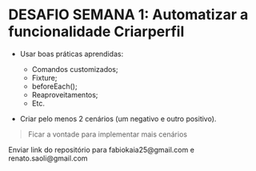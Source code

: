 # DESAFIO SEMANA 1: Automatizar a funcionalidade Criarperfil

* Usar boas práticas aprendidas:
    * Comandos customizados;
    * Fixture;
    * beforeEach();
    * Reaproveitamentos;
    * Etc.

* Criar pelo menos 2 cenários (um negativo e outro positivo).

>Ficar a vontade para implementar mais cenários

<p> Enviar link do repositório para fabiokaia25@gmail.com e renato.saoli@gmail.com